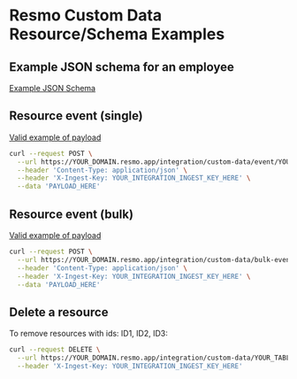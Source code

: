 # Resmo Custom Data Resource/Schema Examples

## Example JSON schema for an employee
[Example JSON Schema](schema.json)

## Resource event (single)
[Valid example of payload](payload.json)
```bash
curl --request POST \
  --url https://YOUR_DOMAIN.resmo.app/integration/custom-data/event/YOUR_TABLE_NAME_HERE \
  --header 'Content-Type: application/json' \
  --header 'X-Ingest-Key: YOUR_INTEGRATION_INGEST_KEY_HERE' \
  --data 'PAYLOAD_HERE'
```

## Resource event (bulk)
[Valid example of payload](bulk-payload.json)
```bash
curl --request POST \
  --url https://YOUR_DOMAIN.resmo.app/integration/custom-data/bulk-event/YOUR_TABLE_NAME_HERE \
  --header 'Content-Type: application/json' \
  --header 'X-Ingest-Key: YOUR_INTEGRATION_INGEST_KEY_HERE' \
  --data 'PAYLOAD_HERE'
```

## Delete a resource
To remove resources with ids: ID1, ID2, ID3:
```bash
curl --request DELETE \
  --url https://YOUR_DOMAIN.resmo.app/integration/custom-data/YOUR_TABLE_NAME_HERE?resourceIds=ID1,ID2,ID3 \
  --header 'X-Ingest-Key: YOUR_INTEGRATION_INGEST_KEY_HERE'
```
